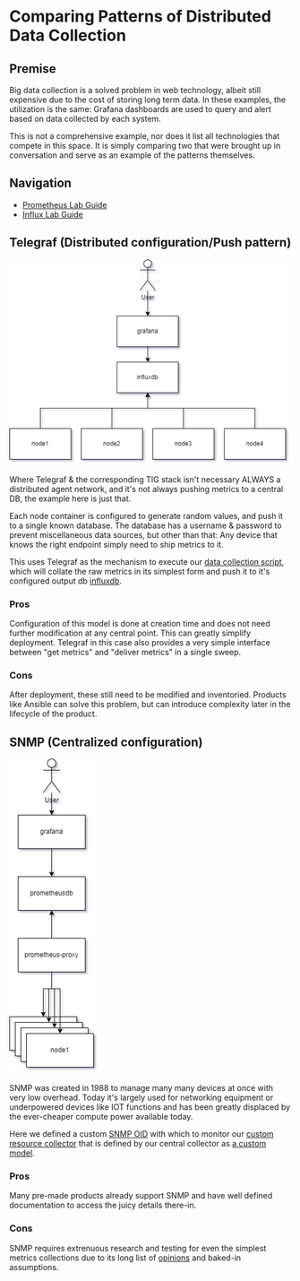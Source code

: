 # Comparing Patterns of Distributed Data Collection

## Premise

Big data collection is a solved problem in web technology, albeit still expensive due to the cost of storing long term data. In these examples, the utilization is the same: Grafana dashboards are used to query and alert based on data collected by each system.

This is not a comprehensive example, nor does it list all technologies that compete in this space. It is simply comparing two that were brought up in conversation and serve as an example of the patterns themselves.

## Navigation

* [Prometheus Lab Guide](./prom-snmp-stack/README.md)
* [Influx Lab Guide](./tig-stack/README.md)

## Telegraf (Distributed configuration/Push pattern)

![Push Pattern](./images/tig.png)

Where Telegraf & the corresponding TIG stack isn't necessary ALWAYS a distributed agent network, and it's not always pushing metrics to a central DB, the example here is just that. 

Each node container is configured to generate random values, and push it to a single known database. The database has a username & password to prevent miscellaneous data sources, but other than that: Any device that knows the right endpoint simply need to ship metrics to it. 

This uses Telegraf as the mechanism to execute our [data collection script](./tig-stack/telegraf/scripts/randmetrics.sh), which will collate the raw metrics in its simplest form and push it to it's configured output db [influxdb](./tig-stack/influxdb/).

### Pros

Configuration of this model is done at creation time and does not need further modification at any central point. This can greatly simplify deployment. Telegraf in this case also provides a very simple interface between "get metrics" and "deliver metrics" in a single sweep. 

### Cons

After deployment, these still need to be modified and inventoried. Products like Ansible can solve this problem, but can introduce complexity later in the lifecycle of the product.

## SNMP (Centralized configuration)

![Pull Pattern](./images/prometheus.png)

SNMP was created in 1988 to manage many many devices at once with very low overhead. Today it's largely used for networking equipment or underpowered devices like IOT functions and has been greatly displaced by the ever-cheaper compute power available today.

Here we defined a custom [SNMP OID](./prom-snmp-stack/snmp/node1/config/snmpd.conf) with which to monitor our [custom resource collector](prom-snmp-stack/snmp/scripts/randmetrics.sh) that is defined by our central collector as [a custom model](prom-snmp-stack/prometheus-proxy/config/snmp.yml).

### Pros

Many pre-made products already support SNMP and have well defined documentation to access the juicy details there-in.

### Cons

SNMP requires extrenuous research and testing for even the simplest metrics collections due to its long list of [opinions](https://stackoverflow.com/questions/802050/what-is-opinionated-software) and baked-in assumptions. 
